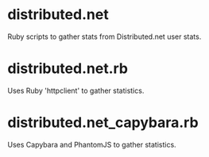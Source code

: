 # distributed.net

Ruby scripts to gather stats from Distributed.net user stats.

# distributed.net.rb

Uses Ruby 'httpclient' to gather statistics.

# distributed.net_capybara.rb

Uses Capybara and PhantomJS to gather statistics.

